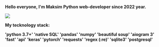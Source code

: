 <h4> Hello everyone, I'm Maksim</a> 
Python web-developer since 2022 year.
  
![](https://www.codewars.com/users/RichMan24/badges/small)


My tecknology stack:

'python 3.7+' 'native SQL' 'pandas' 'numpy' 'beautiful soup'
'aiogram 3' 'fast' 'api' 'keras' 'pytorch' 'requests' 'regex (:re)'
'sqlite3' 'postgresql'



<!---
Richman-24/Richman-24 is a ✨ special ✨ repository because its `README.md` (this file) appears on your GitHub profile.
You can click the Preview link to take a look at your changes.
--->

